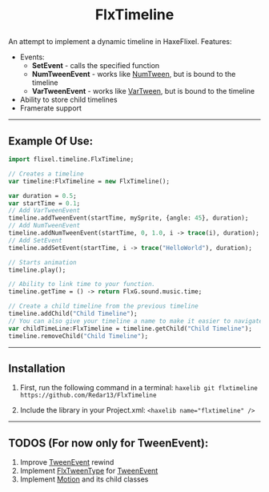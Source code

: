 # <p align="center"> FlxTimeline </p>
An attempt to implement a dynamic timeline in HaxeFlixel.
Features:
* Events:
    * **SetEvent** - calls the specified function
    * **NumTweenEvent** - works like [NumTween](https://api.haxeflixel.com/flixel/tweens/FlxTween.html#num), but is bound to the timeline
    * **VarTweenEvent** - works like [VarTween](https://api.haxeflixel.com/flixel/tweens/FlxTween.html#tween), but is bound to the timeline
* Ability to store child timelines
* Framerate support
---

## Example Of Use:
```haxe
import flixel.timeline.FlxTimeline;

// Creates a timeline
var timeline:FlxTimeline = new FlxTimeline();

var duration = 0.5;
var startTime = 0.1;
// Add VarTweenEvent
timeline.addTweenEvent(startTime, mySprite, {angle: 45}, duration);
// Add NumTweenEvent
timeline.addNumTweenEvent(startTime, 0, 1.0, i -> trace(i), duration);
// Add SetEvent
timeline.addSetEvent(startTime, i -> trace("HelloWorld"), duration);

// Starts animation
timeline.play();

// Ability to link time to your function.
timeline.getTime = () -> return FlxG.sound.music.time;

// Create a child timeline from the previous timeline
timeline.addChild("Child Timeline");
// You can also give your timeline a name to make it easier to navigate among other timelines.
var childTimeLine:FlxTimeline = timeline.getChild("Child Timeline");
timeline.removeChild("Child Timeline");
```

---

## Installation 

1. First, run the following command in a terminal: `haxelib git flxtimeline https://github.com/Redar13/FlxTimeline`
    <!-- - For the latest stable version: `haxelib install flxtimeline` TODO -->
    <!-- - For the latest development: `haxelib git flxtimeline https://github.com/Redar13/FlxTimeline`. -->

2. Include the library in your Project.xml: `<haxelib name="flxtimeline" />`

---

## TODOS (For now only for TweenEvent):
1. Improve [TweenEvent](flixel/timeline/types/TweenEvent.hx) rewind
2. Implement [FlxTweenType](https://api.haxeflixel.com/flixel/tweens/FlxTweenType.html) for [TweenEvent](flixel/timeline/types/TweenEvent.hx)
3. Implement [Motion](https://api.haxeflixel.com/flixel/tweens/motion/Motion.html) and its child classes